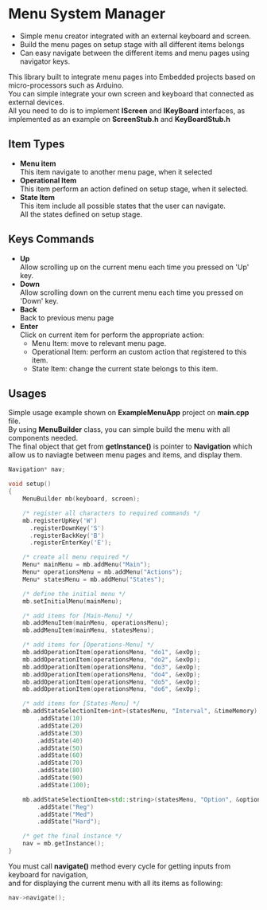 # Menu System Manager
- Simple menu creator integrated with an external keyboard and screen.
- Build the menu pages on setup stage with all different items belongs
- Can easy navigate between the different items and menu pages using navigator keys.

This library built to integrate menu pages into Embedded projects based on micro-processors such as Arduino.<br />
You can simple integrate your own screen and keyboard that connected as external devices.<br />
All you need to do is to implement **IScreen** and **IKeyBoard** interfaces, as implemented as an example on **ScreenStub.h** and **KeyBoardStub.h**

## Item Types
- **Menu item**<br />
  This item navigate to another menu page, when it selected
- **Operational Item**<br />
  This item perform an action defined on setup stage, when it selected.
- **State Item**<br />
  This item include all possible states that the user can navigate.<br />
  All the states defined on setup stage.
  
 ## Keys Commands
 - **Up**<br />
   Allow scrolling up on the current menu each time you pressed on 'Up' key.
- **Down**<br />
   Allow scrolling down on the current menu each time you pressed on 'Down' key.
- **Back**<br />
   Back to previous menu page
- **Enter**<br />
   Click on current item for perform the appropriate action:
   - Menu Item: move to relevant menu page.
   - Operational Item: perform an custom action that registered to this item.
   - State Item: change the current state belongs to this item.
   
## Usages
Simple usage example shown on **ExampleMenuApp** project on **main.cpp** file.<br />
By using **MenuBuilder** class, you can simple build the menu with all components needed.<br />
The final object that get from **getInstance()** is pointer to **Navigation** which allow us to naviagte between menu pages and items, and display them.
```c++
Navigation* nav;

void setup()
{
    MenuBuilder mb(keyboard, screen);

    /* register all characters to required commands */
    mb.registerUpKey('W')
      .registerDownKey('S')
      .registerBackKey('B')
      .registerEnterKey('E');

    /* create all menu required */
    Menu* mainMenu = mb.addMenu("Main");
    Menu* operationsMenu = mb.addMenu("Actions");
    Menu* statesMenu = mb.addMenu("States");

    /* define the initial menu */
    mb.setInitialMenu(mainMenu);

    /* add items for [Main-Menu] */
    mb.addMenuItem(mainMenu, operationsMenu);
    mb.addMenuItem(mainMenu, statesMenu);

    /* add items for [Operations-Menu] */
    mb.addOperationItem(operationsMenu, "do1", &exOp);
    mb.addOperationItem(operationsMenu, "do2", &exOp);
    mb.addOperationItem(operationsMenu, "do3", &exOp);
    mb.addOperationItem(operationsMenu, "do4", &exOp);
    mb.addOperationItem(operationsMenu, "do5", &exOp);
    mb.addOperationItem(operationsMenu, "do6", &exOp);

    /* add items for [States-Menu] */
    mb.addStateSelectionItem<int>(statesMenu, "Interval", &timeMemory)
        .addState(10)
        .addState(20)
        .addState(30)
        .addState(40)
        .addState(50)
        .addState(60)
        .addState(70)
        .addState(80)
        .addState(90)
        .addState(100);

    mb.addStateSelectionItem<std::string>(statesMenu, "Option", &optionMemory)
        .addState("Reg")
        .addState("Med")
        .addState("Hard");

    /* get the final instance */
    nav = mb.getInstance();
}
```

You must call **navigate()** method every cycle for getting inputs from keyboard for navigation,<br />
and for displaying the current menu with all its items as following:
```c++
nav->navigate();
```

